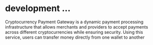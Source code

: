 # development ...

Cryptocurrency Payment Gateway is a dynamic payment processing infrastructure that allows merchants and providers to accept payments across different cryptocurrencies while ensuring security. Using this service, users can transfer money directly from one wallet to another

